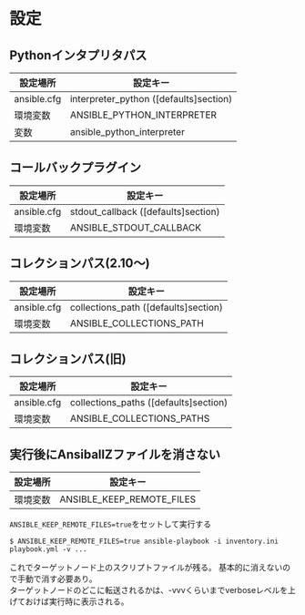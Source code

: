 # 設定

## Pythonインタプリタパス

| 設定場所        | 設定キー                                 |
| ----------- | ------------------------------------ |
| ansible.cfg | interpreter_python ([defaults]section) |
| 環境変数        | ANSIBLE_PYTHON_INTERPRETER           |
| 変数          | ansible_python_interpreter           |

## コールバックプラグイン

| 設定場所        | 設定キー                                |
| ----------- | ----------------------------------- |
| ansible.cfg | stdout_callback ([defaults]section) |
| 環境変数        | ANSIBLE_STDOUT_CALLBACK             |

## コレクションパス(2.10～)

| 設定場所        | 設定キー                                 |
| ----------- | ------------------------------------ |
| ansible.cfg | collections_path ([defaults]section) |
| 環境変数        | ANSIBLE_COLLECTIONS_PATH             |

## コレクションパス(旧)

| 設定場所        | 設定キー                                  |
| ----------- | ------------------------------------- |
| ansible.cfg | collections_paths ([defaults]section) |
| 環境変数        | ANSIBLE_COLLECTIONS_PATHS             |

## 実行後にAnsiballZファイルを消さない

| 設定場所 | 設定キー                      |
| ---- | ------------------------- |
| 環境変数 | ANSIBLE_KEEP_REMOTE_FILES |

`ANSIBLE_KEEP_REMOTE_FILES=true`をセットして実行する

```console
$ ANSIBLE_KEEP_REMOTE_FILES=true ansible-playbook -i inventory.ini playbook.yml -v ...
```

これでターゲットノード上のスクリプトファイルが残る。 基本的に消えないので手動で消す必要あり。  
ターゲットノードのどこに転送されるかは、-vvvくらいまでverboseレベルを上げておけば実行時に表示される。
